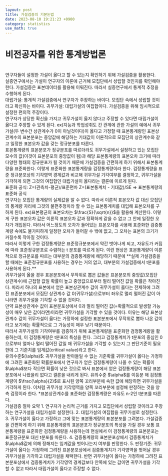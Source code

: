 ```yaml
---
layout: post
title: 가설검증의 기본논법
date: 2023-08-10 19:21:23 +0900
category: statistics 
use_math: true
---
```

# 비전공자를 위한 통계방법론    
<br>
연구자들이 설정한 가설이 옳다고 할 수 있는지 확인하기 위해 가설검증을 활용한다.  
<br>    
실증연구에서는 가설이 연구자의 이론에 근거해 모집단에서 성립할 것인지를 확인해야 한다.  
가설검증은 표본데이터를 활용해 이뤄진다. 따라서 실증연구에서 통계적 추정을 수행하게 된다.  
<br>    
대립가설: 통계적 가설검증에서 연구자가 주장하는 바이다. 모집단 속에서 성립할 것이라고 확신하는 바이다.   
귀무가설: 대립가설의 여집합이다. 가설검증을 위해 임시적으로 설정한 편의적 주장이다.   
<br>    
연구자가 상당한 확신을 가지고 귀무가설이 옳지 않다고 주장할 수 있다면 대립가설이 옳다고 주장할 수 있게 된다.  
ex)지능과 학업성취도 간 관계에 관한 가설의 예에서 귀무가설(두 변수간 상관계수가 0이 아닐것이다)이 옳다고 가정할 때  
표본통계량인 표본상관계수의 표본분포는 중앙값에 해당하는 기대값이 이론적으로 모집단의 상관계수와 같고  
일정한 표본오차 값을 갖는 정규분포를 따른다.  
<br>  
표본통계량의 표본분포가 정규분포를 따르더라도 귀무가설에서 설정하고 있는 모집단 모수의 값(이것이 표본분포의 중앙값이 됨)과  
해당 표본통계량의 표본오차 크기에 따라 다양한 형태의 정규분포가 될 것이기 때문에 가설검증을 간편하게 하기 위해서  
표본통계량을 표준화한다. 이렇게 표준화한 표본통계량을 검정통계량이라 한다.  
검정통계량을 표준 정규분포상의 기각영역 경계값과 비교해 귀무가설 기각여부를 결정하고,  
귀무가설을 기각하게 되면 그것의 여집합인 대립가설이 옳다라는 결론에 이르게 된다.  
<br>  
표준화 공식:   
Z=(관측치-평균)/표준편차     
Z=(표본통계치 - 기대값)/SE => 표본통계량의 표준화 공식  
<br>    
연구자는 모집단 통계량의 실제값을 알 수 없다.  
따라서 이론적 표본오차 값 대신 모집단의 통계량 자리에 그것의 불편추정치라 할 수 있는 표본통계치를 대입해 표본오차를 구하게 된다.  
ex)표본평균의 표본오차는 $\frac{S}{\sqrt{n}}$을 활용해 계산한다.  
이렇게 구한 표본오차 값은 이론적 표본오차 값과 정확하게 같을 수 없고 그 안에 일정한 오차가 개입된다.  
따라서 어느정도의 오차가 들어있는 표본오차를 사용해 표준화한 검증통계량 속에도 불가피하게 일정한 오차가 들어갈 수 밖에 없고,  
그 오차는 표본의 크기가 커질수록 작아질 것이다.  
<br>    
따라서 이렇게 구한 검정통계량은 표준정규분포에서 약간 벗어나게 되고,  
자유도가 커짐에 따라 표준정규분포로 수렴하는 t 분포를 따르게 된다.  
이런 현상은 표본통계량이 이론적으로 정규분포를 따르는 대부분의 검증통계량에 해당하기 때문에  
**실제 가설검증을 할 때에는 표준정규분포를 사용하는 경우는 거의 없고, 대부분의 가설검증에서 t분포를 사용하게 된다.**    
<br>    
귀무가설이 옳을 경우 표본분포에서 무작위로 뽑은 값들은 표본분포의 중앙값(모집단 상관계수)에 근접할 값일 확률이 높고  
중앙값으로부터 멀리 떨어진 값일 확률은 작아진다. 따라서 하나의 표본에서 얻은 표본상관계수 값이 귀무가설이 옳다는 전제하에  
그려진 표존분포에서 모집단 상관계수 값 0(귀무가설)으로부터 좌우로 멀리 떨어진 값이 아니라면 귀무가설을 기각할 수 없을 것이다.  
<br>      
만약 표본상관계수 값이 표본분포상에서 0과 멀리 떨어진 값(=확률적으로 발생할 가능성이 매우 낮은 값이라면)이라면  
귀무가설을 기각할 수 있을 것이다. 이유는 해당 표본상관계수 값이 귀무가설이 옳다는 가정하에 설정한 표본분포에서 무작위로  
뽑아 나온 값이라고 보기에는 확률적으로 그 가능성이 매우 낮기 때문이다.  
<br>      
따라서 귀무가설의 기각여부를 검증하기 위해 표본통계량을 표준화한 검정통계량을 활용하는데, 이 검정통계량은 t분포의 특성을 띈다.  
그리고 검정통계치가 t분포의 중심인 0으로부터 얼마나 멀리 떨어진 값일 때 귀무가설을 기각할 수 있는지 그 판단기준이 필요한데  
그 기준치를 임계값(critical value)라고 한다.  
<br>     
유의수준$(\alpha)$: 귀무가설을 받아들일 수 없는 기준확률  
귀무가설이 옳다는 가정하에 그려진 표준화된 확률분포에서 연구자가 얻은 검정통계량이 나올 수 있는 확률이 $\alpha$보다 작으면  
확률이 낮은 것으로 봐서 표본에서 얻은 검정통계량이 해당 표본분포에서 나왔을리 없다고 결론을 내리게 된다.  
유의수준 $\alpha$를 이등분 해 검정통계량이 $\frac{\alpha}{2}$로 표시된 양쪽 꼬리부분에 속한 값에 해당하면 귀무가설을 기각하게 된다.  
이처럼 귀무가설 기각영역을 양쪽 꼬리부분에 설정해 판정하는 것을 양측 검정이라 한다.  
*표본상관계수를 표준화한 검정통계량은 자유도 n-2인 t분포를 따른다.  
<br>      
가설검증 절차 요약  
1. 연구자가 논리적 근거를 가지고 모집단에서 성립할 것이라고 주장하는 연구가설을 대립가설로 설정한다.  
2. 대립가설의 여집합을 귀무가설로 설정한다.  
3. 귀무가설이 옳다고 가정하고 그에 맞는 표본통계량의 표본분포를 그려본다.  
가설검증을 간편하게 하기 위해 표본통계량의 표본분포가 정규분포의 특성을 가질 경우 보통 표본통계량을 표준화한 검정통계량을  
사용하는데 현실에서 이 검정통계량의 표본분포는 표준정규분포 대신 t분포를 따른다.  
4. 검증통계량의 표본분포상에서 검증통계치가 $\alpha$값에 의해 정해지는 임계값을 벗어나는지 여부를 판정한다.  
5. 판정기준: 귀무가설이 옳다는 가정하에 그려진 표본분포상에서 검증통계치가 기각영역을 벗어날 경우 귀무가설을 기각하고  
대립가설을 채택한다. 반면 귀무가설이 옳다는 가정하에 그려진 표본분포상에서 검증통계치가 기각영역 경계값보다 안쪽에 있는  
값이면 귀무가설을 기각할 수 없고 따라서 대립가설이 옳다고 주장할 수 없다.  



